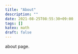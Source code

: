 ```yaml
---
title: "About"
description: ""
date: 2021-08-25T08:55:30+09:00
tags: []
katex: math
draft: false
---
```


about page.